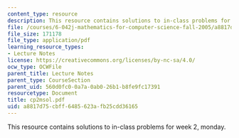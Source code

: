 ```yaml
---
content_type: resource
description: This resource contains solutions to in-class problems for week 2, monday.
file: /courses/6-042j-mathematics-for-computer-science-fall-2005/a8817d75cbff6485623afb25cdd36165_cp2msol.pdf
file_size: 171178
file_type: application/pdf
learning_resource_types:
- Lecture Notes
license: https://creativecommons.org/licenses/by-nc-sa/4.0/
ocw_type: OCWFile
parent_title: Lecture Notes
parent_type: CourseSection
parent_uid: 560d0fc0-0a7a-0ab0-26b1-b8fe9fc17391
resourcetype: Document
title: cp2msol.pdf
uid: a8817d75-cbff-6485-623a-fb25cdd36165
---
```

This resource contains solutions to in-class problems for week 2, monday.